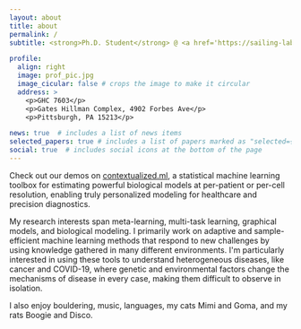 ```yaml
---
layout: about
title: about
permalink: /
subtitle: <strong>Ph.D. Student</strong> @ <a href='https://sailing-lab.github.io/'>SAILING Lab</a> in <a href='http://www.compbio.cmu.edu/'>CMU-Pitt Computational Biology</a>, advised by <a href='https://www.cs.cmu.edu/~epxing/'>Eric P. Xing</a> <br> <strong>Previously:</strong> <a href='https://www.ipd.uw.edu/'>UW IPD</a> / <a href='https://www.indeed.com/'>Indeed</a> / <a href='http://klavinslab.org/'>Klavins Lab</a> / <a href='https://www.amazon.com/'>Amazon</a>

profile:
  align: right
  image: prof_pic.jpg
  image_cicular: false # crops the image to make it circular
  address: >
    <p>GHC 7603</p>
    <p>Gates Hillman Complex, 4902 Forbes Ave</p>
    <p>Pittsburgh, PA 15213</p>

news: true  # includes a list of news items
selected_papers: true # includes a list of papers marked as "selected={true}"
social: true  # includes social icons at the bottom of the page
---
```

Check out our demos on [contextualized.ml](http://contextualized.ml), a statistical machine learning toolbox for estimating powerful biological models at per-patient or per-cell resolution, enabling truly personalized modeling for healthcare and precision diagnostics.

My research interests span meta-learning, multi-task learning, graphical models, and biological modeling.
I primarily work on adaptive and sample-efficient machine learning methods that respond to new challenges by using knowledge gathered in many different environments.
I'm particularly interested in using these tools to understand heterogeneous diseases, like cancer and COVID-19, where genetic and environmental factors change the mechanisms of disease in every case, making them difficult to observe in isolation.

I also enjoy bouldering, music, languages, my cats Mimi and Goma, and my rats Boogie and Disco.
